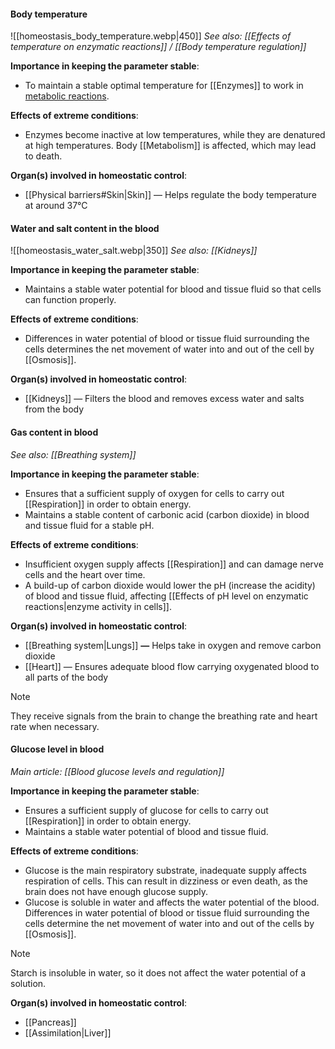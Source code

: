 #### Body temperature
![[homeostasis_body_temperature.webp|450]]
*See also: [[Effects of temperature on enzymatic reactions]] / [[Body temperature regulation]]*

**Importance in keeping the parameter stable**:
- To maintain a stable optimal temperature for [[Enzymes]] to work in <u>metabolic reactions</u>.

**Effects of extreme conditions**:
- Enzymes become inactive at low temperatures, while they are denatured at high temperatures. Body [[Metabolism]] is affected, which may lead to death.

**Organ(s) involved in homeostatic control**:
- [[Physical barriers#Skin|Skin]] — Helps regulate the body temperature at around 37°C

#### Water and salt content in the blood
![[homeostasis_water_salt.webp|350]]
*See also: [[Kidneys]]*

**Importance in keeping the parameter stable**:
- Maintains a stable water potential for blood and tissue fluid so that cells can function properly.

**Effects of extreme conditions**:
- Differences in water potential of blood or tissue fluid surrounding the cells determines the net movement of water into and out of the cell by [[Osmosis]].

**Organ(s) involved in homeostatic control**:
- [[Kidneys]] — Filters the blood and removes excess water and salts from the body

#### Gas content in blood
*See also: [[Breathing system]]*

**Importance in keeping the parameter stable**:
- Ensures that a sufficient supply of oxygen for cells to carry out [[Respiration]] in order to obtain energy.
- Maintains a stable content of carbonic acid (carbon dioxide) in blood and tissue fluid for a stable pH.

**Effects of extreme conditions**:
- Insufficient oxygen supply affects [[Respiration]] and can damage nerve cells and the heart over time.
- A build-up of carbon dioxide would lower the pH (increase the acidity) of blood and tissue fluid, affecting [[Effects of pH level on enzymatic reactions|enzyme activity in cells]].

**Organ(s) involved in homeostatic control**:
- [[Breathing system|Lungs]] **—** Helps take in oxygen and remove carbon dioxide
- [[Heart]] — Ensures adequate blood flow carrying oxygenated blood to all parts of the body

> [!note]
> They receive signals from the brain to change the breathing rate and heart rate when necessary.

#### Glucose level in blood
*Main article: [[Blood glucose levels and regulation]]*

**Importance in keeping the parameter stable**:
- Ensures a sufficient supply of glucose for cells to carry out [[Respiration]] in order to obtain energy.
- Maintains a stable water potential of blood and tissue fluid.

**Effects of extreme conditions**:
- Glucose is the main respiratory substrate, inadequate supply affects respiration of cells. This can result in dizziness or even death, as the brain does not have enough glucose supply.
- Glucose is soluble in water and affects the water potential of the blood. Differences in water potential of blood or tissue fluid surrounding the cells determine the net movement of water into and out of the cells by [[Osmosis]].

> [!note]
> Starch is insoluble in water, so it does not affect the water potential of a solution.

**Organ(s) involved in homeostatic control**:
- [[Pancreas]]
- [[Assimilation|Liver]]

<!-- Confirm whether to add liver -->
